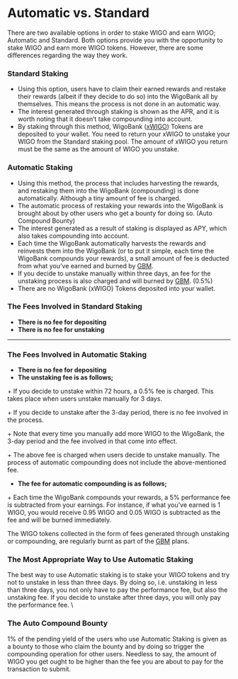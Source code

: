 # Automatic vs. Standard

There are two available options in order to stake WIGO and earn WIGO; Automatic and Standard. Both options provide you with the opportunity to stake WIGO and earn more WIGO tokens. However, there are some differences regarding the way they work.



### **Standard Staking**

* Using this option, users have to claim their earned rewards and restake their rewards (albeit if they decide to do so) into the WigoBank all by themselves. This means the process is not done in an automatic way.&#x20;
* The interest generated through staking is shown as the APR, and it is worth noting that it doesn’t take compounding into account.&#x20;
* By staking through this method, WigoBank ([xWIGO](../../education-hub/how-to-stake-in-wigobank/wigobank-faq-and-troubleshooting.md#wigo-bank-xwigo-token)) Tokens are deposited to your wallet. You need to return your xWIGO to unstake your WIGO from the Standard staking pool. The amount of xWIGO you return must be the same as the amount of WIGO you unstake.

### **Automatic Staking**&#x20;

* Using this method, the process that includes harvesting the rewards, and restaking them into the WigoBank (compounding) is done automatically. Although a tiny amount of fee is charged.&#x20;
* The automatic process of restaking your rewards into the WigoBank is brought about by other users who get a bounty for doing so. (Auto Compound Bounty)
* The interest generated as a result of staking is displayed as APY, which also takes compounding into account.&#x20;
* Each time the WigoBank automatically harvests the rewards and reinvests them into the WigoBank (or to put it simple, each time the WigoBank compounds your rewards), a small amount of fee is deducted from what you’ve earned and burned by [GBM](../../tokenomics/gamified-burning-mechanism-gbm.md). &#x20;
* If you decide to unstake manually within three days, an fee for the unstaking process is also charged and will burned by [GBM](../../tokenomics/gamified-burning-mechanism-gbm.md). (0.5%)
* There are no WigoBank (xWIGO) Tokens deposited into your wallet.



### **The Fees Involved in Standard Staking**&#x20;

* **There is no fee for depositing**
* **There is no fee for unstaking**

****

### **The Fees Involved in Automatic Staking**&#x20;

* **There is no fee for depositing**
* **The unstaking fee is as follows;**

\+ If you decide to unstake within 72 hours, a 0.5% fee is charged. This takes place when users unstake manually for 3 days.&#x20;

\+ If you decide to unstake after the 3-day period, there is no fee involved in the process.&#x20;

\+ Note that every time you manually add more WIGO to the WigoBank, the 3-day period and the fee involved in that come into effect.&#x20;

\+ The above fee is charged when users decide to unstake manually. The process of automatic compounding does not include the above-mentioned fee.&#x20;

* **The fee for automatic compounding is as follows;**&#x20;

\+ Each time the WigoBank compounds your rewards, a 5% performance fee is subtracted from your earnings. For instance, if what you’ve earned is 1 WIGO, you would receive 0.95 WIGO and 0.05 WIGO is subtracted as the fee and will be burned immediately.

The WIGO tokens collected in the form of fees generated through unstaking or compounding, are regularly burnt as part of the [GBM](../../tokenomics/gamified-burning-mechanism-gbm.md) plans.



### **The Most Appropriate Way to Use Automatic Staking**

The best way to use Automatic staking is to stake your WIGO tokens and try not to unstake in less than three days. By doing so, i.e. unstaking in less than three days, you not only have to pay the performance fee, but also the unstaking fee. If you decide to unstake after three days, you will only pay the performance fee. \


### **The** Auto Compound Bounty

1% of the pending yield of the users who use Automatic Staking is given as a bounty to those who claim the bounty and by doing so trigger the compounding operation for other users. Needless to say, the amount of WIGO you get ought to be higher than the fee you are about to pay for the transaction to submit.
